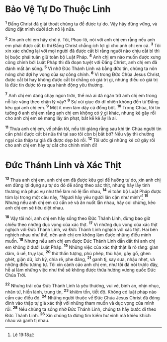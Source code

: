 

# Bảo Vệ Tự Do Thuộc Linh
<sup><b>1</b></sup> Đấng Christ đã giải thoát chúng ta để được tự do. Vậy hãy đứng vững, và đừng đặt mình dưới ách nô lệ nữa.

<sup><b>2</b></sup> Xin anh chị em hãy chú ý. Tôi, Phao-lô, nói với anh chị em rằng nếu anh em phải được cắt bì thì Đấng Christ chẳng ích lợi gì cho anh chị em cả. <sup><b>3</b></sup> Tôi xin xác chứng lại với mọi người đã được cắt bì rằng người nào chịu cắt bì thì bị buộc phải tuân giữ toàn bộ Luật Pháp. <sup><b>4</b></sup> Anh chị em nào muốn được xưng công chính bởi Luật Pháp thì đã đoạn tuyệt với Đấng Christ, anh chị em đã đánh mất ân sủng. <sup><b>5</b></sup> Vì nhờ Đức Thánh Linh và bằng đức tin, chúng ta nôn nóng chờ đợi hy vọng của sự công chính. <sup><b>6</b></sup> Vì trong Đức Chúa Jesus Christ, được cắt bì hay không được cắt bì chẳng có giá trị gì, nhưng điều có giá trị là đức tin được tỏ ra qua hành động yêu thương.

<sup><b>7</b></sup> Anh chị em đang chạy ngon trớn, thế mà ai đã ngăn trở anh chị em trong nỗ lực vâng theo chân lý vậy? <sup><b>8</b></sup> Sự xúi giục đó dĩ nhiên không đến từ Đấng kêu gọi anh chị em. <sup><b>9</b></sup> Một ít men làm dậy cả đống bột. <sup><b>10</b></sup> Trong Chúa, tôi tin tưởng ở anh chị em rằng anh chị em không có ý gì khác, nhưng kẻ gây rối cho anh chị em sẽ mang lấy án phạt, bất kể kẻ ấy là ai.

<sup><b>11</b></sup> Thưa anh chị em, về phần tôi, nếu tôi giảng rằng sau khi tin Chúa người tin cần phải được cắt bì nữa thì tại sao tôi còn bị bắt bớ? Nếu vậy thì chướng ngại của thập tự giá đã được dẹp bỏ rồi. <sup><b>12</b></sup> Tôi ước gì những kẻ cứ gây rối cho anh chị em hãy tự cắt cho chính mình đi!

# Đức Thánh Linh và Xác Thịt
<sup><b>13</b></sup> Thưa anh chị em, anh chị em đã được kêu gọi để hưởng tự do, xin anh chị em đừng lợi dụng sự tự do đó để sống theo xác thịt, nhưng hãy lấy tình thương mà phục vụ như thể làm nô lệ lẫn nhau, <sup><b>14</b></sup> vì toàn bộ Luật Pháp được tóm lại trong một câu này, “Ngươi hãy yêu người lân cận như mình”[^1] <sup><b>15</b></sup> Nhưng nếu anh chị em cứ cắn xé và ăn nuốt lẫn nhau, hãy coi chừng, kẻo anh chị em sẽ tiêu diệt nhau.

<sup><b>16</b></sup> Vậy tôi nói, anh chị em hãy sống theo Đức Thánh Linh, đừng bao giờ chiều theo những dục vọng của xác thịt. <sup><b>17</b></sup> Vì những dục vọng của xác thịt nghịch với Đức Thánh Linh, và Đức Thánh Linh nghịch với xác thịt. Hai bên nghịch nhau như thế, nên anh chị em không làm được những điều mình muốn. <sup><b>18</b></sup> Nhưng nếu anh chị em được Đức Thánh Linh dẫn dắt thì anh chị em không ở dưới Luật Pháp. <sup><b>19</b></sup> Những việc của xác thịt thật là rõ ràng: gian dâm, ô uế, trụy lạc, <sup><b>20</b></sup> thờ thần tượng, phù phép, thù hận, gây gổ, ghen ghét, giận dữ, ích kỷ, chia rẽ, phe đảng, <sup><b>21</b></sup> ganh tị, say sưa, nhậu nhẹt, và những điều tương tự. Tôi xin cảnh cáo anh chị em, như tôi đã nói trước đây, hễ ai làm những việc như thế sẽ không được thừa hưởng vương quốc Đức Chúa Trời.

<sup><b>22</b></sup> Nhưng trái của Đức Thánh Linh là yêu thương, vui vẻ, bình an, nhịn nhục, nhân từ, hiền lành, trung tín, <sup><b>23</b></sup> khiêm tốn, tiết độ. Không có luật pháp nào cấm các điều đó. <sup><b>24</b></sup> Những người thuộc về Đức Chúa Jesus Christ đã đóng đinh vào thập tự giá xác thịt với những tham muốn và dục vọng của mình rồi. <sup><b>25</b></sup> Nếu chúng ta sống nhờ Đức Thánh Linh, chúng ta hãy bước đi theo Đức Thánh Linh. <sup><b>26</b></sup> Xin chúng ta đừng tìm kiếm hư vinh mà khiêu khích nhau và ganh tị nhau.

[^1]: Lê 19:18
